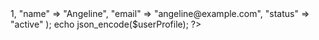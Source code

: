 <?php
header('Content-Type: application/json');
$userProfile = array(
    "id" => 1,
    "name" => "Angeline",
    "email" => "angeline@example.com",
    "status" => "active"
);

echo json_encode($userProfile);

?>
